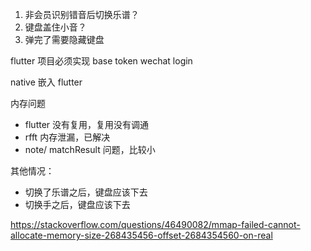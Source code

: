 1. 非会员识别错音后切换乐谱？
2. 键盘盖住小音？
3. 弹完了需要隐藏键盘

flutter 项目必须实现
base token
wechat login

native 嵌入 flutter

内存问题
- flutter 没有复用，复用没有调通
- rfft 内存泄漏，已解决
- note/ matchResult 问题，比较小

其他情况：
- 切换了乐谱之后，键盘应该下去
- 切换手之后，键盘应该下去


https://stackoverflow.com/questions/46490082/mmap-failed-cannot-allocate-memory-size-268435456-offset-2684354560-on-real